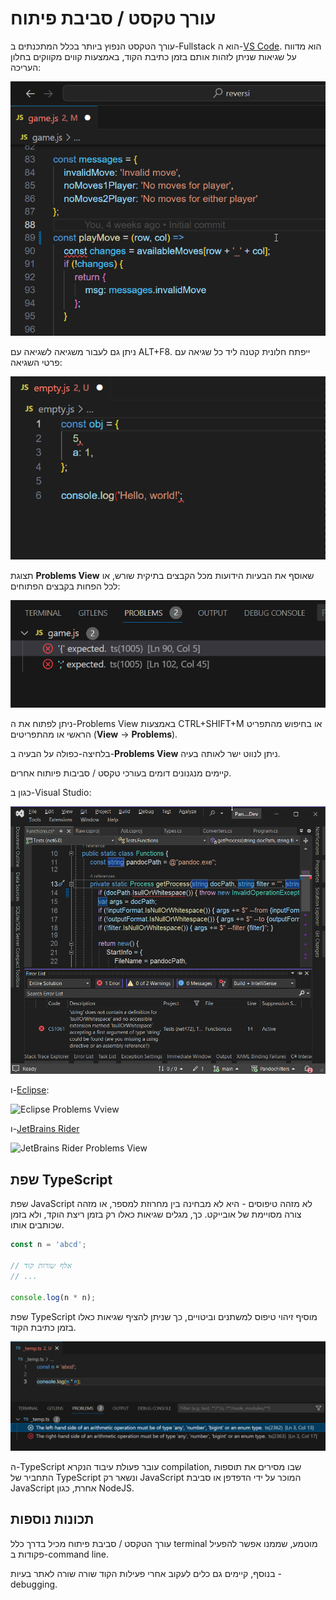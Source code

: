 # עורך טקסט / סביבת פיתוח

עורך הטקסט הנפוץ ביותר בכלל המתכנתים ב-Fullstack הוא ה-[VS Code](https://code.visualstudio.com/). הוא מדווח על שגיאות שניתן לזהות אותם בזמן כתיבת הקוד, באמצעות קווים מקווקים בחלון העריכה:

![VS Code squiggly](vs-code-squiggly.png)

ניתן גם לעבור משגיאה לשגיאה עם ALT+F8. ייפתח חלונית קטנה ליד כל שגיאה עם פרטי השגיאה:

![VS Code Peek between errors](vscode-peek.gif)

תצוגת **Problems View** שאוסף את הבעיות הידועות מכל הקבצים בתיקית שורש, או לכל הפחות בקבצים הפתוחים:

![VS Code Problems View](vscode-problems-view.png)

ניתן לפתוח את ה-Problems View באמצעות CTRL+SHIFT+M או בחיפוש מהתפריט הראשי או מהתפריטים (**View** -> **Problems**).

בלחיצה-כפולה על הבעיה ב-**Problems View** ניתן לנווט ישר לאותה בעיה.

קיימים מנגנונים דומים בעורכי טקסט / סביבות פיותוח אחרים.

כגון ב-Visual Studio:

![Visual Studio Error List](vs-problems-view.png)

ו-[Eclipse](https://help.eclipse.org/latest/index.jsp?topic=%2Forg.eclipse.platform.doc.user%2Fconcepts%2Fcprbview.htm):

![Eclipse Problems Vview](https://help.eclipse.org/latest/topic/org.eclipse.cdt.doc.user/images/cdt_error_workbench.png)

ו-[JetBrains Rider](https://www.jetbrains.com/help/rider/Problems_Tool_Window.html)

![JetBrains Rider Problems View](https://resources.jetbrains.com/help/img/rider/2023.3/problems_window_current_file_tab.png)

## שפת TypeScript

שפת JavaScript לא מזהה טיפוסים - היא לא מבחינה בין מחרוזת למספר, או מזהה צורה מסויימת של אובייקט. כך, מגלים שגיאות כאלו רק בזמן ריצת הוקד, ולא בזמן שכותבים אותו.

```javascript
const n = 'abcd';

// אלף שורות קוד
// ...

console.log(n * n);
```

שפת TypeScript מוסיף זיהוי טיפוס למשתנים וביטויים, כך שניתן להציף שגיאות כאלו בזמן כתיבת הקוד.

![VS Code Typescript errors](vs-code-ts-problems.png)

ה-TypeScript עובר פעולת עיבוד הנקרא compilation, שבו מסירים את תוספות התחביר של TypeScript ונשאר רק JavaScript המוכר על ידי הדפדפן או סביבת JavaScript אחרת, כגון NodeJS.

## תכונות נוספות

עורך הטקסט / סביבת פיתוח מכיל בדרך כלל terminal מוטמע, שממנו אפשר להפעיל פקודות ב-command line.

בנוסף, קיימים גם כלים לעקוב אחרי פעילות הקוד שורה שורה לאתר בעיות - debugging.